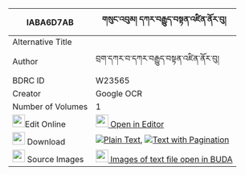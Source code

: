 |IABA6D7AB|གསུང་འབུམ། དཀར་བརྒྱུད་བསྟན་འཛིན་ནོར་བུ། 
| --- | --- 
|Alternative Title |
|Author| བྲག་དཀར་བ་དཀར་བརྒྱུད་བསྟན་འཛིན་ནོར་བུ།
|BDRC ID | W23565
|Creator | Google OCR
|Number of Volumes| 1
|<img width="25" src="https://img.icons8.com/color/25/000000/edit-property.png">Edit Online| [<img width="25" src="https://avatars.githubusercontent.com/u/45091458?s=200&v=4"> Open in Editor](http://editor.openpecha.org/IABA6D7AB)
|<img width="25" src="https://img.icons8.com/fluent/48/000000/download-2.png"/>  Download | [![](https://img.icons8.com/color/20/000000/txt.png)Plain Text](https://github.com/Openpecha/IABA6D7AB/releases/download/v1/sungbum_ka_ra_gyu_tendzin_norb_plain_IABA6D7AB.zip), [![](https://img.icons8.com/color/20/000000/txt.png)Text with Pagination](https://github.com/Openpecha/IABA6D7AB/releases/download/v1/sungbum_ka_ra_gyu_tendzin_norb_pages_IABA6D7AB.zip)
|<img width="25" src="https://img.icons8.com/plasticine/100/000000/pictures-folder.png"/>  Source Images | [<img width="25" src="https://library.bdrc.io/icons/BUDA-small.svg"> Images of text file open in BUDA](https://library.bdrc.io/show/bdr:W23565)